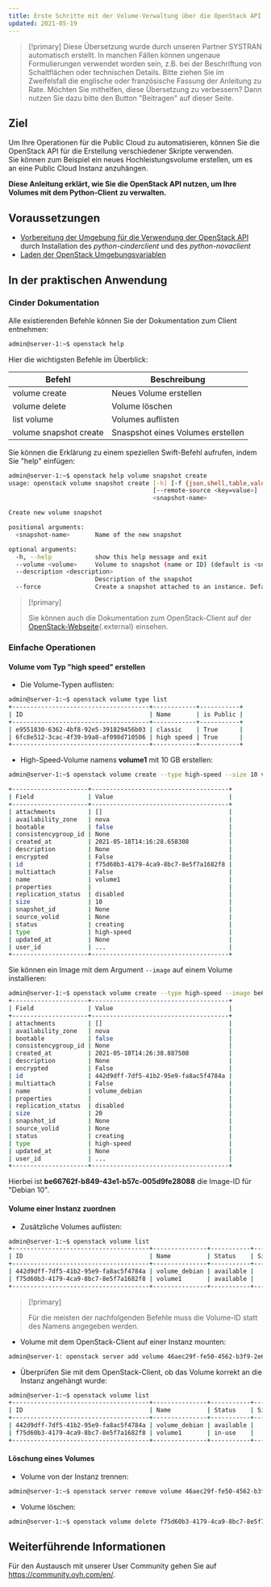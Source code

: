 ```yaml
---
title: Erste Schritte mit der Volume-Verwaltung über die OpenStack API
updated: 2021-05-19
---
```


> [!primary]
> Diese Übersetzung wurde durch unseren Partner SYSTRAN automatisch erstellt. In manchen Fällen können ungenaue Formulierungen verwendet worden sein, z.B. bei der Beschriftung von Schaltflächen oder technischen Details. Bitte ziehen Sie im Zweifelsfall die englische oder französische Fassung der Anleitung zu Rate. Möchten Sie mithelfen, diese Übersetzung zu verbessern? Dann nutzen Sie dazu bitte den Button "Beitragen" auf dieser Seite.
>

## Ziel

Um Ihre Operationen für die Public Cloud zu automatisieren, können Sie die OpenStack API für die Erstellung verschiedener Skripte verwenden.
<br>Sie können zum Beispiel ein neues Hochleistungsvolume erstellen, um es an eine Public Cloud Instanz anzuhängen.

**Diese Anleitung erklärt, wie Sie die OpenStack API nutzen, um Ihre Volumes mit dem Python-Client zu verwalten.**

## Voraussetzungen

- [Vorbereitung der Umgebung für die Verwendung der OpenStack API](prepare_the_environment_for_using_the_openstack_api1.) durch Installation des *python-cinderclient* und des *python-novaclient*
- [Laden der OpenStack Umgebungsvariablen](loading_openstack_environment_variables1.)

## In der praktischen Anwendung

### Cinder Dokumentation

Alle existierenden Befehle können Sie der Dokumentation zum Client entnehmen:

```bash
admin@server-1:~$ openstack help
```

Hier die wichtigsten Befehle im Überblick:

|Befehl|Beschreibung|
|---|---|
|volume create|Neues Volume erstellen|
|volume delete|Volume löschen|
|list volume|Volumes auflisten|
|volume snapshot create|Snaspshot eines Volumes erstellen|

Sie können die Erklärung zu einem speziellen Swift-Befehl aufrufen, indem Sie "help" einfügen:

```bash
admin@server-1:~$ openstack help volume snapshot create
usage: openstack volume snapshot create [-h] [-f {json,shell,table,value,yaml}] [-c COLUMN] [--noindent] [--prefix PREFIX] [--max-width <integer>] [--fit-width] [--print-empty] [--volume <volume>] [--description <description>] [--force] [--property <key=value>]
                                        [--remote-source <key=value>]
                                        <snapshot-name>

Create new volume snapshot

positional arguments:
  <snapshot-name>       Name of the new snapshot

optional arguments:
  -h, --help            show this help message and exit
  --volume <volume>     Volume to snapshot (name or ID) (default is <snapshot-name>)
  --description <description>
                        Description of the snapshot
  --force               Create a snapshot attached to an instance. Default is False
```

> [!primary]
>
> Sie können auch die Dokumentation zum OpenStack-Client auf der [OpenStack-Webseite](https://docs.openstack.org/python-openstackclient/latest/){.external} einsehen.
>

### Einfache Operationen

#### Volume vom Typ "high speed" erstellen

- Die Volume-Typen auflisten:

```bash
admin@server-1:~$ openstack volume type list
+--------------------------------------+------------+-----------+
| ID                                   | Name       | is Public |
+--------------------------------------+------------+-----------+
| e9551830-6362-4bf8-92e5-391829456b03 | classic    | True      |
| 6fc8e512-3cac-4f39-b9a8-af098d710506 | high speed | True      |
+--------------------------------------+------------+-----------+
```

- High-Speed-Volume namens **volume1** mit 10 GB erstellen:

``` bash
admin@server-1:~$ openstack volume create --type high-speed --size 10 volume1

+---------------------+--------------------------------------+
| Field               | Value                                |
+---------------------+--------------------------------------+
| attachments         | []                                   |
| availability_zone   | nova                                 |
| bootable            | false                                |
| consistencygroup_id | None                                 |
| created_at          | 2021-05-18T14:16:28.658308           |
| description         | None                                 |
| encrypted           | False                                |
| id                  | f75d60b3-4179-4ca9-8bc7-8e5f7a1682f8 |
| multiattach         | False                                |
| name                | volume1                              |
| properties          |                                      |
| replication_status  | disabled                             |
| size                | 10                                   |
| snapshot_id         | None                                 |
| source_volid        | None                                 |
| status              | creating                             |
| type                | high-speed                           |
| updated_at          | None                                 |
| user_id             | ...                                  |
+---------------------+--------------------------------------+
```

Sie können ein Image mit dem Argument `--image` auf einem Volume installieren:

```bash
admin@server-1:~$ openstack volume create --type high-speed --image be66762f-b849-43e1-b57c-005d9fe28088 --size 20 volume_debian
+---------------------+--------------------------------------+
| Field               | Value                                |
+---------------------+--------------------------------------+
| attachments         | []                                   |
| availability_zone   | nova                                 |
| bootable            | false                                |
| consistencygroup_id | None                                 |
| created_at          | 2021-05-18T14:26:38.887508           |
| description         | None                                 |
| encrypted           | False                                |
| id                  | 442d9dff-7df5-41b2-95e9-fa8ac5f4784a |
| multiattach         | False                                |
| name                | volume_debian                        |
| properties          |                                      |
| replication_status  | disabled                             |
| size                | 20                                   |
| snapshot_id         | None                                 |
| source_volid        | None                                 |
| status              | creating                             |
| type                | high-speed                           |
| updated_at          | None                                 |
| user_id             | ...                                  |
+---------------------+--------------------------------------+
```

Hierbei ist **be66762f-b849-43e1-b57c-005d9fe28088** die Image-ID für "Debian 10".

#### Volume einer Instanz zuordnen

- Zusätzliche Volumes auflisten:

```bash
admin@server-1:~$ openstack volume list
+--------------------------------------+---------------+-----------+------+-------------+
| ID                                   | Name          | Status    | Size | Attached to |
+--------------------------------------+---------------+-----------+------+-------------+
| 442d9dff-7df5-41b2-95e9-fa8ac5f4784a | volume_debian | available |   20 |             |
| f75d60b3-4179-4ca9-8bc7-8e5f7a1682f8 | volume1       | available |   10 |             |
+--------------------------------------+---------------+-----------+------+-------------+
```

> [!primary]
>
> Für die meisten der nachfolgenden Befehle muss die Volume-ID statt des Namens angegeben werden.
>

- Volume mit dem OpenStack-Client auf einer Instanz mounten:

```bash
admin@server-1: openstack server add volume 46aec29f-fe50-4562-b3f9-2e6665a7270a f75db60b-4179-b-8-3ca-4-e9e e faf ef
```

- Überprüfen Sie mit dem OpenStack-Client, ob das Volume korrekt an die Instanz angehängt wurde:

```bash
admin@server-1:~$ openstack volume list
+--------------------------------------+---------------+-----------+------+-----------------------------------------+
| ID                                   | Name          | Status    | Size | Attached to                             |
+--------------------------------------+---------------+-----------+------+-----------------------------------------+
| 442d9dff-7df5-41b2-95e9-fa8ac5f4784a | volume_debian | available |   20 |                                         |
| f75d60b3-4179-4ca9-8bc7-8e5f7a1682f8 | volume1       | in-use    |   10 | Attached to cli-playground on /dev/sdb  |
+--------------------------------------+---------------+-----------+------+-----------------------------------------+
```

#### Löschung eines Volumes

- Volume von der Instanz trennen:

```bash
admin@server-1:~$ openstack server remove volume 46aec29f-fe50-4562-b3f9-2e6665a7270d f75d60b3-4179-4ca9-8bc7-8e5f7a1682f8
```

- Volume löschen:

```bash
admin@server-1:~$ openstack volume delete f75d60b3-4179-4ca9-8bc7-8e5f7a1682f8
```

## Weiterführende Informationen

Für den Austausch mit unserer User Community gehen Sie auf <https://community.ovh.com/en/>.
